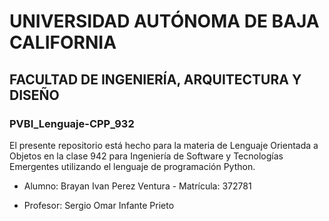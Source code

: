 # UNIVERSIDAD AUTÓNOMA DE BAJA CALIFORNIA
## FACULTAD DE INGENIERÍA, ARQUITECTURA Y DISEÑO
### PVBI_Lenguaje-CPP_932
El presente repositorio está hecho para la materia de Lenguaje Orientada a Objetos en la clase 942 para Ingeniería de Software y Tecnologías Emergentes utilizando el lenguaje de programación Python.
- Alumno: Brayan Ivan Perez Ventura - Matrícula: 372781
* Profesor: Sergio Omar Infante Prieto

